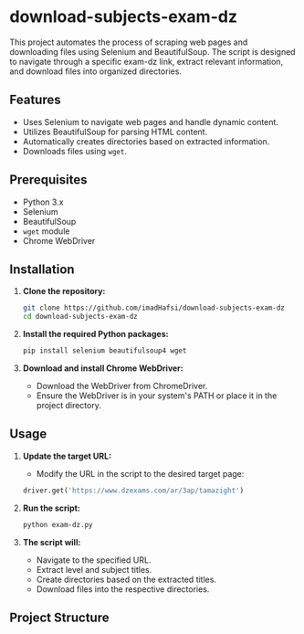 # download-subjects-exam-dz

This project automates the process of scraping web pages and downloading files using Selenium and BeautifulSoup. The script is designed to navigate through a specific exam-dz link, extract relevant information, and download files into organized directories.

## Features

- Uses Selenium to navigate web pages and handle dynamic content.
- Utilizes BeautifulSoup for parsing HTML content.
- Automatically creates directories based on extracted information.
- Downloads files using `wget`.

## Prerequisites

- Python 3.x
- Selenium
- BeautifulSoup
- `wget` module
- Chrome WebDriver

## Installation

1. **Clone the repository:**
    ```bash
    git clone https://github.com/imadHafsi/download-subjects-exam-dz
    cd download-subjects-exam-dz
    ```

2. **Install the required Python packages:**
    ```bash
    pip install selenium beautifulsoup4 wget
    ```

3. **Download and install Chrome WebDriver:**
    - Download the WebDriver from ChromeDriver.
    - Ensure the WebDriver is in your system's PATH or place it in the project directory.

## Usage

1. **Update the target URL:**
    - Modify the URL in the script to the desired target page:
    ```python
    driver.get('https://www.dzexams.com/ar/3ap/tamazight')
    ```

2. **Run the script:**
    ```bash
    python exam-dz.py
    ```

3. **The script will:**
    - Navigate to the specified URL.
    - Extract level and subject titles.
    - Create directories based on the extracted titles.
    - Download files into the respective directories.

## Project Structure

